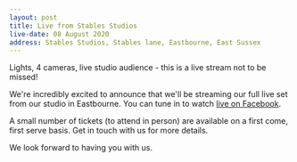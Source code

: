```yaml
---
layout: post
title: Live from Stables Studios
live-date: 08 August 2020
address: Stables Studios, Stables lane, Eastbourne, East Sussex
---
```


Lights, 4 cameras, live studio audience - this is a live stream not to be missed!

We're incredibly excited to announce that we'll be streaming our full live set from our studio in Eastbourne. You can tune in to watch [live on Facebook](https://www.facebook.com/greatfireband/live). 

A small number of tickets (to attend in person) are available on a first come, first serve basis. Get in touch with us for more details.

We look forward to having you with us.